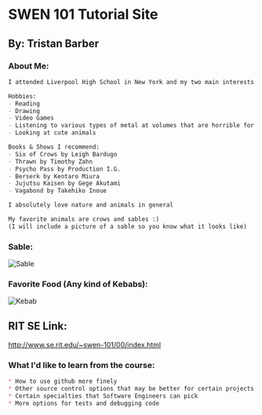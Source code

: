 # SWEN 101 Tutorial Site
## By: Tristan Barber

### About Me:
```markdown
I attended Liverpool High School in New York and my two main interests were anything with software or psychology

Hobbies:
- Reading
- Drawing
- Video Games
- Listening to various types of metal at volumes that are horrible for my hearing
- Looking at cute animals

Books & Shows I recommend:
- Six of Crows by Leigh Bardugo
- Thrawn by Timothy Zahn
- Psycho Pass by Production I.G.
- Berserk by Kentaro Miura
- Jujutsu Kaisen by Gege Akutami
- Vagabond by Takehiko Inoue

I absolutely love nature and animals in general

My favorite animals are crows and sables :)
(I will include a picture of a sable so you know what it looks like)
```
### Sable:
![Sable](https://www.worldlifeexpectancy.com/images/a/w/b/martes-zibellina/martes-zibellina.jpg)

### Favorite Food (Any kind of Kebabs):
![Kebab](https://www.wellplated.com/wp-content/uploads/2015/05/The-best-summer-grilling-recipe-Fajita-Chicken-Kebabs.jpg)

## RIT SE Link:
http://www.se.rit.edu/~swen-101/00/index.html

### What I'd like to learn from the course:

```markdown
* How to use github more finely
* Other source control options that may be better for certain projects
* Certain specialties that Software Engineers can pick
* More options for tests and debugging code
```
